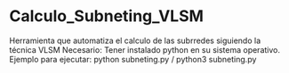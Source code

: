 # Calculo_Subneting_VLSM
Herramienta que automatiza el calculo de las subrredes siguiendo la técnica VLSM
Necesario: Tener instalado python en su sistema operativo.
Ejemplo para ejecutar: python subneting.py / python3 subneting.py
